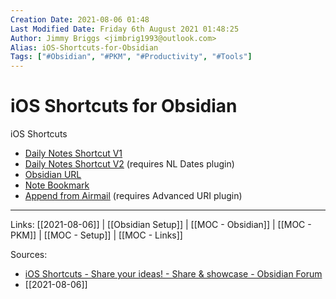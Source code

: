 ```yaml
---
Creation Date: 2021-08-06 01:48
Last Modified Date: Friday 6th August 2021 01:48:25
Author: Jimmy Briggs <jimbrig1993@outlook.com>
Alias: iOS-Shortcuts-for-Obsidian
Tags: ["#Obsidian", "#PKM", "#Productivity", "#Tools"]
---
```


# iOS Shortcuts for Obsidian


iOS Shortcuts

- [Daily Notes Shortcut V1](https://www.icloud.com/shortcuts/8a62a83b13f14aeb85ad021dcc1793d6)
- [Daily Notes Shortcut V2](https://www.icloud.com/shortcuts/d441152cb2604cb6916ffa892b55d24e) (requires NL Dates plugin)
- [Obsidian URL](https://www.icloud.com/shortcuts/fde1a82c7efa449192b3b97220cffebc)
- [Note Bookmark](https://www.icloud.com/shortcuts/8b36378ac7cf460abebaab30eea0f03f)
- [Append from Airmail](https://www.icloud.com/shortcuts/2f67013e50f34a1ba5a2ee4c879bb770) (requires Advanced URI plugin)



***

Links: [[2021-08-06]] | [[Obsidian Setup]] | [[MOC - Obsidian]] | [[MOC - PKM]] | [[MOC - Setup]] | [[MOC - Links]]

Sources:
- [iOS Shortcuts - Share your ideas! - Share & showcase - Obsidian Forum](https://forum.obsidian.md/t/ios-shortcuts-share-your-ideas/15149)
- [[2021-08-06]]


